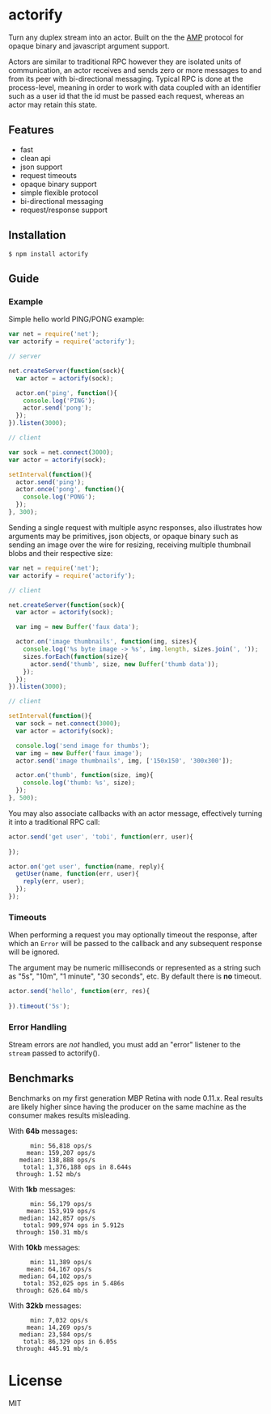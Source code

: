 # actorify

  Turn any duplex stream into an actor. Built on the the [AMP](https://github.com/visionmedia/node-amp) protocol
  for opaque binary and javascript argument support.

  Actors are similar to traditional RPC however they are isolated units of communication, an actor receives and sends zero or more messages to and from 
  its peer with bi-directional messaging. Typical RPC is done at the process-level,
  meaning in order to work with data coupled with an identifier such as a user id 
  that the id must be passed each request, whereas an actor may retain this state.

## Features

 - fast
 - clean api
 - json support
 - request timeouts
 - opaque binary support
 - simple flexible protocol
 - bi-directional messaging
 - request/response support

## Installation

```
$ npm install actorify
```

## Guide

### Example

  Simple hello world PING/PONG example:

```js
var net = require('net');
var actorify = require('actorify');

// server

net.createServer(function(sock){
  var actor = actorify(sock);

  actor.on('ping', function(){
    console.log('PING');
    actor.send('pong');
  });
}).listen(3000);

// client

var sock = net.connect(3000);
var actor = actorify(sock);

setInterval(function(){
  actor.send('ping');
  actor.once('pong', function(){
    console.log('PONG');
  });
}, 300);
```

  Sending a single request with multiple async responses,
  also illustrates how arguments may be primitives, json objects,
  or opaque binary such as sending an image over the wire for
  resizing, receiving multiple thumbnail blobs and their 
  respective size:

```js
var net = require('net');
var actorify = require('actorify');

// client

net.createServer(function(sock){
  var actor = actorify(sock);

  var img = new Buffer('faux data');

  actor.on('image thumbnails', function(img, sizes){
    console.log('%s byte image -> %s', img.length, sizes.join(', '));
    sizes.forEach(function(size){
      actor.send('thumb', size, new Buffer('thumb data'));
    });
  });
}).listen(3000);

// client

setInterval(function(){
  var sock = net.connect(3000);
  var actor = actorify(sock);

  console.log('send image for thumbs');
  var img = new Buffer('faux image');
  actor.send('image thumbnails', img, ['150x150', '300x300']);

  actor.on('thumb', function(size, img){
    console.log('thumb: %s', size);
  });
}, 500);
```

  You may also associate callbacks with an actor message, effectively
  turning it into a traditional RPC call:

```js
actor.send('get user', 'tobi', function(err, user){
  
});

actor.on('get user', function(name, reply){
  getUser(name, function(err, user){
    reply(err, user);
  });
});
```

### Timeouts

  When performing a request you may optionally timeout the response,
  after which an `Error` will be passed to the callback and any subsequent
  response will be ignored.

  The argument may be numeric milliseconds or represented as a string such
  as "5s", "10m", "1 minute", "30 seconds", etc. By default there is __no__
  timeout.

```js
actor.send('hello', function(err, res){
  
}).timeout('5s');
```

### Error Handling

  Stream errors are _not_ handled, you must add an "error" listener
  to the `stream` passed to actorify().

## Benchmarks

  Benchmarks on my first generation MBP Retina with node 0.11.x.
  Real results are likely higher since having the 
  producer on the same machine as the consumer makes
  results misleading.

  With __64b__ messages:

```
      min: 56,818 ops/s
     mean: 159,207 ops/s
   median: 138,888 ops/s
    total: 1,376,188 ops in 8.644s
  through: 1.52 mb/s
```

  With __1kb__ messages:

```
      min: 56,179 ops/s
     mean: 153,919 ops/s
   median: 142,857 ops/s
    total: 909,974 ops in 5.912s
  through: 150.31 mb/s
```

  With __10kb__ messages:

```
      min: 11,389 ops/s
     mean: 64,167 ops/s
   median: 64,102 ops/s
    total: 352,025 ops in 5.486s
  through: 626.64 mb/s
```

 With __32kb__ messages:

```
      min: 7,032 ops/s
     mean: 14,269 ops/s
   median: 23,584 ops/s
    total: 86,329 ops in 6.05s
  through: 445.91 mb/s
```


# License

  MIT
  
